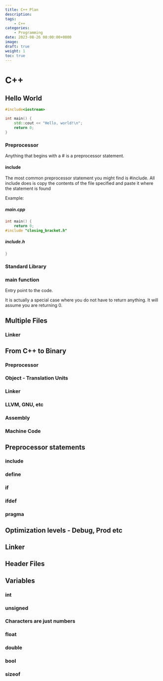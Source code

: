 ```yaml
---
title: C++ Plan
description: 
tags: 
    - C++
categories:
    - Programming
date: 2023-08-26 00:00:00+0000
image: 
draft: true
weight: 1
toc: true
---
```


# C++

## Hello World

```C++
#include<iostream>

int main() {
    std::cout << "Hello, world!\n";
    return 0;
}
```

### Preprocessor
Anything that begins with a # is a preprocessor statement.

#### include
The most common preprocessor statement you
might find is #include. All include does is copy the contents of the file specified and paste it where
the statement is found

Example:
##### main.cpp
```C++
int main() {
    return 0;
#include "closing_bracket.h"
```
##### include.h
```C++
}
```
### Standard Library
### main function
Entry point to the code.

It is actually a special case where you do not have to return anything. It will assume you are returning
0.

## Multiple Files
### Linker

## From C++ to Binary
### Preprocessor
### Object - Translation Units
### Linker
### LLVM, GNU, etc
### Assembly
### Machine Code

## Preprocessor statements
### include
### define
### if
### ifdef
### pragma

## Optimization levels - Debug, Prod etc

## Linker

## Header Files

## Variables
### int
### unsigned
### Characters are just numbers
### float
### double
### bool
### sizeof




